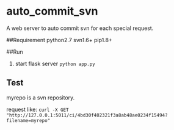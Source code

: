 # auto_commit_svn
A web server to auto commit svn for each special request.

##Requirement
python2.7
svn1.6+
pip1.8+

##Run
1. start flask server
`python app.py`

## Test
myrepo is a svn repository.

request like:
`curl -X GET "http://127.0.0.1:5011/ci/4bd30f402321f3a8ab48ae0234f15494?filename=myrepo"`